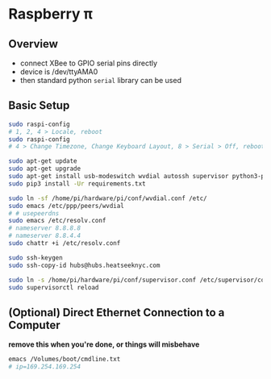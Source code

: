 # Raspberry π


## Overview
- connect XBee to GPIO serial pins directly
- device is /dev/ttyAMA0
- then standard python `serial` library can be used


## Basic Setup
```sh
sudo raspi-config
# 1, 2, 4 > Locale, reboot
sudo raspi-config
# 4 > Change Timezone, Change Keyboard Layout, 8 > Serial > Off, reboot

sudo apt-get update
sudo apt-get upgrade
sudo apt-get install usb-modeswitch wvdial autossh supervisor python3-pip
sudo pip3 install -Ur requirements.txt

sudo ln -sf /home/pi/hardware/pi/conf/wvdial.conf /etc/
sudo emacs /etc/ppp/peers/wvdial
# # usepeerdns
sudo emacs /etc/resolv.conf
# nameserver 8.8.8.8
# nameserver 8.8.4.4
sudo chattr +i /etc/resolv.conf

sudo ssh-keygen
sudo ssh-copy-id hubs@hubs.heatseeknyc.com

sudo ln -s /home/pi/hardware/pi/conf/supervisor.conf /etc/supervisor/conf.d/heatseeknyc.conf
sudo supervisorctl reload
```


## (Optional) Direct Ethernet Connection to a Computer
**remove this when you're done, or things will misbehave**
```sh
emacs /Volumes/boot/cmdline.txt
# ip=169.254.169.254
```

